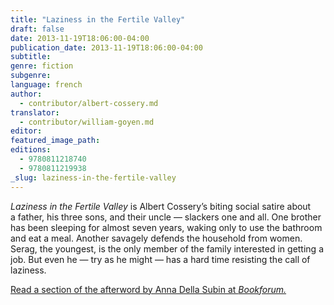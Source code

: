 ```yaml
---
title: "Laziness in the Fertile Valley"
draft: false
date: 2013-11-19T18:06:00-04:00
publication_date: 2013-11-19T18:06:00-04:00
subtitle:
genre: fiction
subgenre:
language: french
author:
  - contributor/albert-cossery.md
translator:
  - contributor/william-goyen.md
editor:
featured_image_path:
editions:
  - 9780811218740
  - 9780811219938
_slug: laziness-in-the-fertile-valley
---
```


_Laziness in the Fertile Valley_ is Albert Cossery’s biting social satire about a father, his three sons, and their uncle — slackers one and all. One brother has been sleeping for almost seven years, waking only to use the bathroom and eat a meal. Another savagely defends the household from women. Serag, the youngest, is the only member of the family interested in getting a job. But even he — try as he might — has a hard time resisting the call of laziness.

[Read a section of the afterword by Anna Della Subin at _Bookforum._](http://www.bookforum.com/pubdates/12628)

